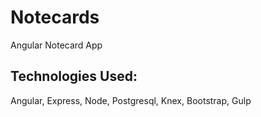 # Notecards
Angular Notecard App


## Technologies Used:
Angular,
Express,
Node,
Postgresql,
Knex,
Bootstrap,
Gulp

